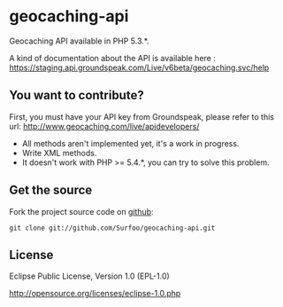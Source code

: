geocaching-api
==============

Geocaching API available in PHP 5.3.*.

A kind of documentation about the API is available here : https://staging.api.groundspeak.com/Live/v6beta/geocaching.svc/help

You want to contribute?
-----------------------

First, you must have your API key from Groundspeak, please refer to this url: http://www.geocaching.com/live/apidevelopers/

* All methods aren't implemented yet, it's a work in progress.
* Write XML methods.
* It doesn't work with PHP >= 5.4.*, you can try to solve this problem.


Get the source
--------------

Fork the project source code on [github](https://github.com/Surfoo/geocaching-api):

    git clone git://github.com/Surfoo/geocaching-api.git

License
-------

Eclipse Public License, Version 1.0 (EPL-1.0)

http://opensource.org/licenses/eclipse-1.0.php